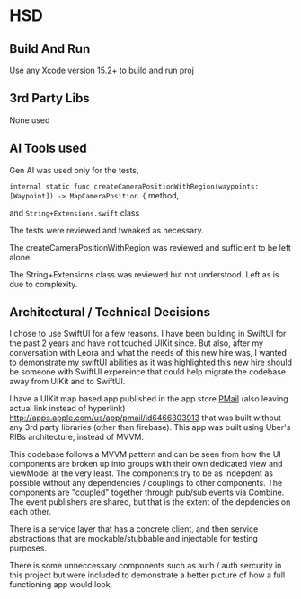 # HSD

## Build And Run
Use any Xcode version 15.2+ to build and run proj


## 3rd Party Libs
None used

## AI Tools used
Gen AI was used only for the tests, 

`internal static func createCameraPositionWithRegion(waypoints: [Waypoint]) -> MapCameraPosition {` method,

and `String+Extensions.swift` class

The tests were reviewed and tweaked as necessary.

The createCameraPositionWithRegion was reviewed and sufficient to be left alone.

The String+Extensions class was reviewed but not understood. Left as is due to complexity.

## Architectural / Technical Decisions
I chose to use SwiftUI for a few reasons. 
I have been building in SwiftUI for the past 2 years and have not touched UIKit since.
But also, after my conversation with Leora and what the needs of this new hire was, I wanted to demonstrate my swiftUI abilities as it was highlighted this new hire should be someone with SwiftUI expereince that could help migrate the codebase away from UIKit and to SwiftUI.

I have a UIKit map based app published in the app store [PMail](http://apps.apple.com/us/app/pmail/id6466303913) (also leaving actual link instead of hyperlink) http://apps.apple.com/us/app/pmail/id6466303913 that was built without any 3rd party libraries (other than firebase). This app was built using Uber's RIBs architecture, instead of MVVM.

This codebase follows a MVVM pattern and can be seen from how the UI components are broken up into groups with their own dedicated view and viewModel at the very least. The components try to be as indepdent as possible without any dependencies / couplings to other components. The components are "coupled" together through pub/sub events via Combine. The event publishers are shared, but that is the extent of the depdencies on each other.

There is a service layer that has a concrete client, and then service abstractions that are mockable/stubbable and injectable for testing purposes.

There is some unneccessary components such as auth / auth sercurity in this project but were included to demonstrate a better picture of how a full functioning app would look.
